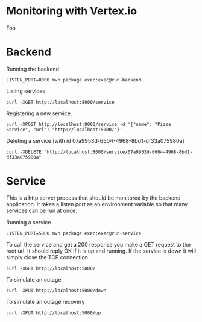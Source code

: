 # Monitoring with Vertex.io
Foo


# Backend

Running the backend

```
LISTEN_PORT=8000 mvn package exec:exec@run-backend
```

Listing services

```
curl -XGET http://localhost:8000/service
```

Registering a new service.

```
curl -XPOST http://localhost:8000/service -d '{"name": "Pizza Service", "url": "http://localhost:5000/"}'
```

Deleting a service (with id 07a9953d-6604-4968-8bd1-df33a075980a)

```
curl -XDELETE "http://localhost:8000/service/07a9953d-6604-4968-8bd1-df33a075980a"
```

# Service
This is a http server process that should be monitored by the backend application. It takes a listen port as an environment variable so that many services can be run at once.

Running a service

```
LISTEN_PORT=5000 mvn package exec:exec@run-service
```

To call the service and get a 200 response you make a GET request to the root url. It should reply OK if it is up and running. If the service is down it will simply close the TCP connection.

```
curl -XGET http://localhost:5000/
```

To simulate an outage

```
curl -XPUT http://localhost:5000/down
```

To simulate an outage recovery

```
curl -XPUT http://localhost:5000/up
```
